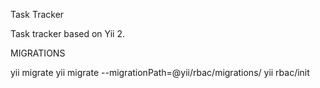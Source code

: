  Task Tracker

Task tracker based on Yii 2.


 MIGRATIONS


  yii migrate
  yii migrate --migrationPath=@yii/rbac/migrations/
  yii rbac/init  


